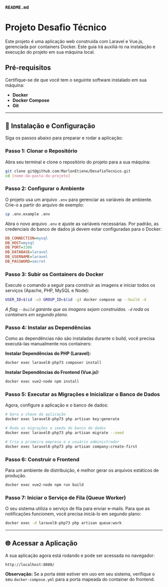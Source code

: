 ### `README.md`

# Projeto Desafio Técnico

Este projeto é uma aplicação web construída com Laravel e Vue.js, gerenciada por containers Docker. Este guia irá auxiliá-lo na instalação e execução do projeto em sua máquina local.

## Pré-requisitos

Certifique-se de que você tem o seguinte software instalado em sua máquina:

  - **Docker**
  - **Docker Compose**
  - **Git**

-----

## 🚀 Instalação e Configuração

Siga os passos abaixo para preparar e rodar a aplicação:

### Passo 1: Clonar o Repositório

Abra seu terminal e clone o repositório do projeto para a sua máquina:

```bash
git clone git@github.com:MarlonEtiene/DesafioTecnico.git
cd [nome-da-pasta-do-projeto]
```

### Passo 2: Configurar o Ambiente

O projeto usa um arquivo `.env` para gerenciar as variáveis de ambiente. Crie-o a partir do arquivo de exemplo:

```bash
cp .env.example .env
```

Abra o novo arquivo `.env` e ajuste as variáveis necessárias. Por padrão, as credenciais do banco de dados já devem estar configuradas para o Docker:

```ini
DB_CONNECTION=mysql
DB_HOST=mysql
DB_PORT=3306
DB_DATABASE=laravel
DB_USERNAME=laravel
DB_PASSWORD=secret
```

### Passo 3: Subir os Containers do Docker

Execute o comando a seguir para construir as imagens e iniciar todos os serviços (Apache, PHP, MySQL e Node):

```bash
USER_ID=$(id -u) GROUP_ID=$(id -g) docker compose up --build -d
```

*A flag `--build` garante que as imagens sejam construídas. `-d` roda os containers em segundo plano.*

### Passo 4: Instalar as Dependências

Como as dependências não são instaladas durante o build, você precisa executá-las manualmente nos containers:

**Instalar Dependências do PHP (Laravel):**

```bash
docker exec laravel8-php73 composer install
```

**Instalar Dependências do Frontend (Vue.js):**

```bash
docker exec vue2-node npm install
```

### Passo 5: Executar as Migrações e Inicializar o Banco de Dados

Agora, configure a aplicação e o banco de dados:

```bash
# Gera a chave da aplicação
docker exec laravel8-php73 php artisan key:generate

# Roda as migrações e seeds do banco de dados
docker exec laravel8-php73 php artisan migrate --seed

# Cria a primeira empresa e o usuário administrador
docker exec laravel8-php73 php artisan company:create-first
```

### Passo 6: Construir o Frontend

Para um ambiente de distribuição, é melhor gerar os arquivos estáticos de produção.

```bash
docker exec vue2-node npm run build
```

### Passo 7: Iniciar o Serviço de Fila (Queue Worker)

O seu sistema utiliza o serviço de fila para enviar e-mails. Para que as notificações funcionem, você precisa iniciá-lo em segundo plano:

```bash
docker exec -d laravel8-php73 php artisan queue:work
```

-----

## 🌐 Acessar a Aplicação

A sua aplicação agora está rodando e pode ser acessada no navegador:

```
http://localhost:8080/
```

**Observação:** Se a porta `8080` estiver em uso em seu sistema, verifique o seu `docker-compose.yml` para a porta mapeada do container do frontend.